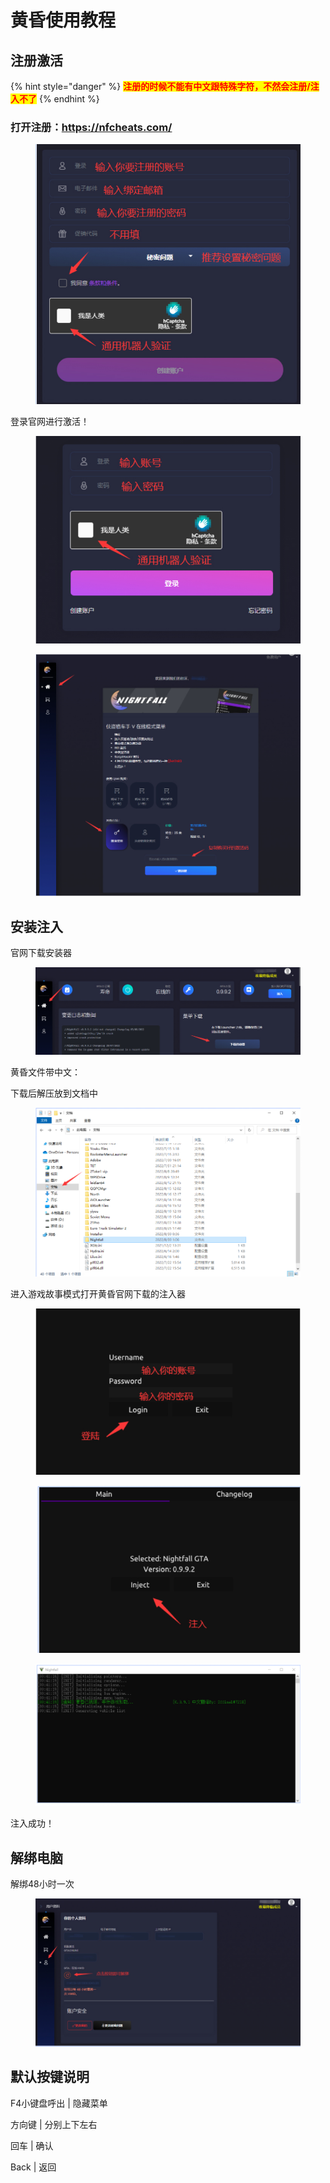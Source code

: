 # 黄昏使用教程

## 注册激活

{% hint style="danger" %}
<mark style="color:red;">**注册的时候不能有中文跟特殊字符，不然会注册/注入不了**</mark>
{% endhint %}

### 打开注册：https://nfcheats.com/

<figure><img src="../../.gitbook/assets/Snipaste_2022-12-18_20-55-32.jpg" alt=""><figcaption></figcaption></figure>

登录官网进行激活！

<figure><img src="../../.gitbook/assets/Snipaste_2022-12-18_20-56-14.jpg" alt=""><figcaption></figcaption></figure>

<figure><img src="../../.gitbook/assets/Snipaste_2022-12-18_20-57-17.jpg" alt=""><figcaption></figcaption></figure>

## 安装注入

官网下载安装器

<figure><img src="../../.gitbook/assets/Snipaste_2022-12-18_20-59-17.jpg" alt=""><figcaption></figcaption></figure>

黄昏文件带中文：

下载后解压放到文档中

<figure><img src="../../.gitbook/assets/Snipaste_2022-12-18_21-12-15.jpg" alt=""><figcaption></figcaption></figure>

进入游戏故事模式打开黄昏官网下载的注入器

<figure><img src="../../.gitbook/assets/Snipaste_2022-12-18_21-13-21.jpg" alt=""><figcaption></figcaption></figure>

<figure><img src="../../.gitbook/assets/Snipaste_2022-12-18_21-14-03.jpg" alt=""><figcaption></figcaption></figure>

<figure><img src="../../.gitbook/assets/Snipaste_2022-12-18_21-14-16.jpg" alt=""><figcaption></figcaption></figure>



注入成功！

## 解绑电脑

解绑48小时一次

<figure><img src="../../.gitbook/assets/Snipaste_2022-12-18_21-15-28.jpg" alt=""><figcaption></figcaption></figure>

## 默认按键说明

F4小键盘呼出 | 隐藏菜单

方向键 | 分别上下左右

回车 | 确认

Back | 返回
